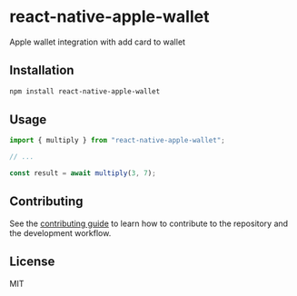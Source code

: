 # react-native-apple-wallet

Apple wallet integration with add card to wallet

## Installation

```sh
npm install react-native-apple-wallet
```

## Usage

```js
import { multiply } from "react-native-apple-wallet";

// ...

const result = await multiply(3, 7);
```

## Contributing

See the [contributing guide](CONTRIBUTING.md) to learn how to contribute to the repository and the development workflow.

## License

MIT
